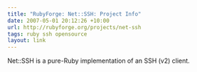 ```yaml
---
title: "RubyForge: Net::SSH: Project Info"
date: 2007-05-01 20:12:26 +10:00
url: http://rubyforge.org/projects/net-ssh
tags: ruby ssh opensource
layout: link
---
```

Net::SSH is a pure-Ruby implementation of an SSH (v2) client.
